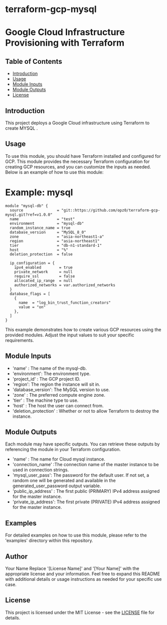 # terraform-gcp-mysql
# Google Cloud Infrastructure Provisioning with Terraform
## Table of Contents

- [Introduction](#introduction)
- [Usage](#usage)
- [Module Inputs](#module-inputs)
- [Module Outputs](#module-outputs)
- [License](#license)

## Introduction
This project deploys a Google Cloud infrastructure using Terraform to create MYSQL .
## Usage
To use this module, you should have Terraform installed and configured for GCP. This module provides the necessary Terraform configuration for creating GCP resources, and you can customize the inputs as needed. Below is an example of how to use this module:
# Example: mysql
```hcl
module "mysql-db" {
  source               = "git::https://github.com/opz0/terraform-gcp-mysql.git?ref=v1.0.0"
  name                 = "test"
  environment          = "mysql-db"
  random_instance_name = true
  database_version     = "MySQL_8_0"
  zone                 = "asia-northeast1-a"
  region               = "asia-northeast1"
  tier                 = "db-n1-standard-1"
  host                 = "%"
  deletion_protection  = false

  ip_configuration = {
    ipv4_enabled        = true
    private_network     = null
    require_ssl         = false
    allocated_ip_range  = null
    authorized_networks = var.authorized_networks
  }
  database_flags = [
    {
      name  = "log_bin_trust_function_creators"
      value = "on"
    },
  ]
}
```
This example demonstrates how to create various GCP resources using the provided modules. Adjust the input values to suit your specific requirements.

## Module Inputs

- 'name'  : The name of the mysql-db.
- 'environment': The environment type.
- 'project_id' : The GCP project ID.
- 'region': The region the instance will sit in.
- 'database_version': The MySQL version to use.
- 'zone' : The preferred compute engine zone.
- 'tier' : The machine type to use.
- 'host' : The host the user can connect from.
- 'deletion_protection' :  Whether or not to allow Terraform to destroy the instance.

## Module Outputs
Each module may have specific outputs. You can retrieve these outputs by referencing the module in your Terraform configuration.

- 'name' : The name for Cloud mysql instance.
- 'connection_name' :The connection name of the master instance to be used in connection strings.
- 'mysql_user_pass': The password for the default user. If not set, a random one will be generated and available in the generated_user_password output variable.
- 'public_ip_address' : The first public (PRIMARY) IPv4 address assigned for the master instance.
- 'private_ip_address': The first private (PRIVATE) IPv4 address assigned for the master instance.

## Examples
For detailed examples on how to use this module, please refer to the 'examples' directory within this repository.

## Author
Your Name Replace '[License Name]' and '[Your Name]' with the appropriate license and your information. Feel free to expand this README with additional details or usage instructions as needed for your specific use case.

## License
This project is licensed under the MIT License - see the [LICENSE](https://github.com/opz0/terraform-gcp-mysql.git/blob/readme/LICENSE) file for details.
